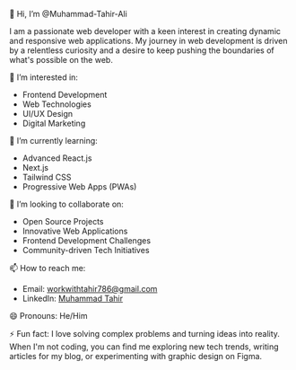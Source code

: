 👋 Hi, I’m @Muhammad-Tahir-Ali

I am a passionate web developer with a keen interest in creating dynamic and responsive web applications. My journey in web development is driven by a relentless curiosity and a desire to keep pushing the boundaries of what's possible on the web.

👀 I’m interested in:
- Frontend Development
- Web Technologies
- UI/UX Design
- Digital Marketing

🌱 I’m currently learning:
- Advanced React.js
- Next.js
- Tailwind CSS
- Progressive Web Apps (PWAs)

💞️ I’m looking to collaborate on:
- Open Source Projects
- Innovative Web Applications
- Frontend Development Challenges
- Community-driven Tech Initiatives

📫 How to reach me:
- Email: workwithtahir786@gmail.com
- LinkedIn: [Muhammad Tahir](https://www.linkedin.com/in/muhammadtahirexpertwebdeveloper)

😄 Pronouns: He/Him

⚡ Fun fact:
I love solving complex problems and turning ideas into reality. When I'm not coding, you can find me exploring new tech trends, writing articles for my blog, or experimenting with graphic design on Figma.

<!---
Muhammad-Tahir-Ali/Muhammad-Tahir-Ali is a ✨ special ✨ repository because its `README.md` (this file) appears on your GitHub profile.
You can click the Preview link to take a look at your changes.
--->

